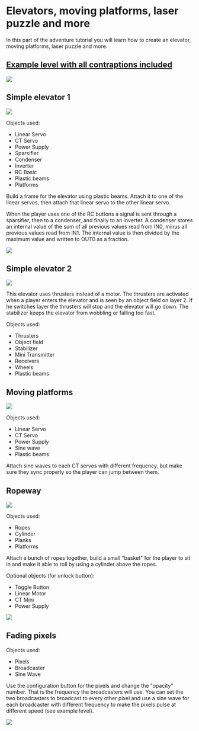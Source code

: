 # Elevators, moving platforms, laser puzzle and more
In this part of the adventure tutorial you will learn how to create an elevator, moving platforms, laser puzzle and more.

## [Example level with all contraptions included](https://archive.principia-web.se/level/6025)


![](https://i.imgur.com/wf8JAHv.png)

## Simple elevator 1
![](https://i.imgur.com/KsuovNs.png)

Objects used:
- Linear Servo
- CT Servo
- Power Supply
- Sparsifier
- Condenser
- Inverter
- RC Basic
- Plastic beams
- Platforms

Build a frame for the elevator using plastic beams. Attach it to one of the linear servos, then attach that linear servo to the other linear servo.

When the player uses one of the RC buttons a signal is sent through a sparsifier, then to a condenser, and finally to an inverter. A condenser stores an internal value of the sum of all previous values read from IN0, minus all previous values read from IN1.
The internal value is then divided by the maximum value and written to OUT0 as a fraction.

![](https://i.imgur.com/0bDvlo1.png)

## Simple elevator 2
![](https://i.imgur.com/1EDS7Zk.png)

This elevator uses thrusters instead of a motor. The thrusters are activated when a player enters the elevator and is seen by an object field on layer 2. If he switches layer the thrusters will stop and the elevator will go down. The stabilizer keeps the elevator from wobbling or falling too fast.

Objects used:
- Thrusters
- Object field
- Stabilizer
- Mini Transmitter
- Receivers
- Wheels
- Plastic beams

## Moving platforms
![](https://i.imgur.com/dErVzQs.png)

Objects used:
- Linear Servo
- CT Servo
- Power Supply
- Sine wave
- Plastic beams

Attach sine waves to each CT servos with different frequency, but make sure they sync properly so the player can jump between them.

## Ropeway
![](https://i.imgur.com/k9IoU6A.png)

Objects used:
- Ropes
- Cylinder
- Planks
- Platforms

Attach a bunch of ropes together, build a small "basket" for the player to sit in and make it able to roll by using a cylinder above the ropes.

Optional objects (for unlock button):
- Toggle Button
- Linear Motor
- CT Mini
- Power Supply

![](https://i.imgur.com/PnzCtut.png)

## Fading pixels
Objects used:
- Pixels
- Broadcaster
- Sine Wave

Use the configuration button for the pixels and change the "opacity" number. That is the frequency the broadcasters will use. You can set the two broadcasters to broadcast to every other pixel and use a sine wave for each broadcaster with different frequency to make the pixels pulse at different speed (see example level).

![](https://i.imgur.com/3ZoyOD9.png)